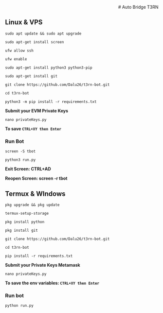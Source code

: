 <p style="font-size:14px" align="right">
# Auto Bridge T3RN

## Linux & VPS
```
sudo apt update && sudo apt upgrade
```
```
sudo apt-get install screen
```
```
ufw allow ssh
```
```
ufw enable
```
```
sudo apt-get install python3 python3-pip
```
```
sudo apt-get install git
```
```
git clone https://github.com/Dalu26/t3rn-bot.git
```
```
cd t3rn-bot
```
```
python3 -m pip install -r requirements.txt
```
**Submit your EVM Private Keys**
```
nano privateKeys.py
```
**To save `CTRL+XY then Enter`**
### Run Bot
```
screen -S tbot
```
```
python3 run.py
```
**Exit Screen: CTRL+AD**

**Reopen Screen: screen -r tbot**

## Termux & WIndows
```
pkg upgrade && pkg update
```
```
termux-setup-storage
```
```
pkg install python
```
```
pkg install git
```
```
git clone https://github.com/Dalu26/t3rn-bot.git
```
```
cd t3rn-bot
```
```
pip install -r requirements.txt
```
**Submit your Private Keys Metamask**
```
nano privateKeys.py
```
**To save the env variables: `CTRL+XY then Enter`**
### Run bot
```
python run.py
```
